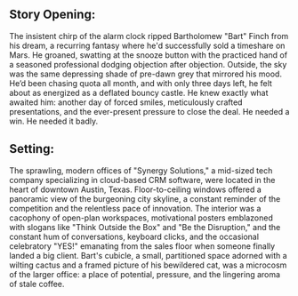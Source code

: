 ## Story Opening:

The insistent chirp of the alarm clock ripped Bartholomew "Bart" Finch from his dream, a recurring fantasy where he'd successfully sold a timeshare on Mars. He groaned, swatting at the snooze button with the practiced hand of a seasoned professional dodging objection after objection. Outside, the sky was the same depressing shade of pre-dawn grey that mirrored his mood. He’d been chasing quota all month, and with only three days left, he felt about as energized as a deflated bouncy castle. He knew exactly what awaited him: another day of forced smiles, meticulously crafted presentations, and the ever-present pressure to close the deal. He needed a win. He needed it badly.

## Setting:

The sprawling, modern offices of "Synergy Solutions," a mid-sized tech company specializing in cloud-based CRM software, were located in the heart of downtown Austin, Texas. Floor-to-ceiling windows offered a panoramic view of the burgeoning city skyline, a constant reminder of the competition and the relentless pace of innovation. The interior was a cacophony of open-plan workspaces, motivational posters emblazoned with slogans like "Think Outside the Box" and "Be the Disruption," and the constant hum of conversations, keyboard clicks, and the occasional celebratory "YES!" emanating from the sales floor when someone finally landed a big client. Bart's cubicle, a small, partitioned space adorned with a wilting cactus and a framed picture of his bewildered cat, was a microcosm of the larger office: a place of potential, pressure, and the lingering aroma of stale coffee.
